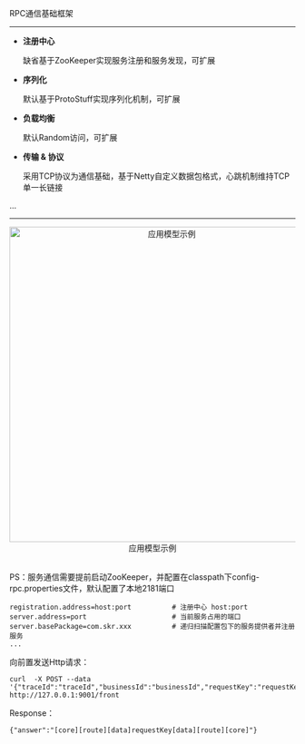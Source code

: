 RPC通信基础框架

---

- **注册中心**

    缺省基于ZooKeeper实现服务注册和服务发现，可扩展

- **序列化**

    默认基于ProtoStuff实现序列化机制，可扩展
    
- **负载均衡**

    默认Random访问，可扩展
    
- **传输 & 协议**

    采用TCP协议为通信基础，基于Netty自定义数据包格式，心跳机制维持TCP单一长链接

...

---


<div align=center><img src="https://github.com/BBLLMYD/netty-stroll/blob/master/other/img.jpg?raw=true" width="556" alt="应用模型示例" ></div>
<div align=center>应用模型示例</div>
<br>

PS：服务通信需要提前启动ZooKeeper，并配置在classpath下config-rpc.properties文件，默认配置了本地2181端口

```
registration.address=host:port          # 注册中心 host:port
server.address=port                     # 当前服务占用的端口
server.basePackage=com.skr.xxx          # 递归扫描配置包下的服务提供者并注册服务
...
```
向前置发送Http请求：
```
curl  -X POST --data '{"traceId":"traceId","businessId":"businessId","requestKey":"requestKey"}' http://127.0.0.1:9001/front
```
Response：
```
{"answer":"[core][route][data]requestKey[data][route][core]"}
```


